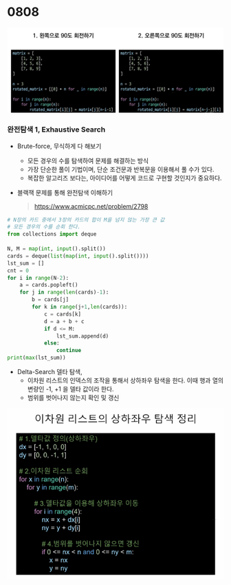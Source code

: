 # 0808

![image-20220808100936203](0808.assets/image-20220808100936203.png)

### 완전탐색 1, Exhaustive Search

- Brute-force, 무식하게 다 해보기

  - 모든 경우의 수를 탐색하여 문제를 해결하는 방식
  - 가장 단순한 풀이 기법이며, 단순 조건문과 반복문을 이용해서 풀 수가 있다.
  - 복잡한 알고리즈 보다는, 아이디어를 어떻게 코드로 구현할 것인지가 중요하다.

- 블랙잭 문제를 통해 완전탐색 이해하기

  > https://www.acmicpc.net/problem/2798

```python
# N장의 카드 중에서 3장의 카드의 합이 M을 넘지 않는 가장 큰 값
# 모든 경우의 수를 순회 한다.
from collections import deque

N, M = map(int, input().split())
cards = deque(list(map(int, input().split())))
lst_sum = []
cnt = 0
for i in range(N-2):
    a = cards.popleft()
    for j in range(len(cards)-1):
        b = cards[j]
        for k in range(j+1,len(cards)):
            c = cards[k]
            d = a + b + c
            if d <= M:
                lst_sum.append(d)
            else:
                continue
print(max(lst_sum))
```

- Delta-Search 델타 탐색,
  - 이차원 리스트의 인덱스의 조작을 통해서 상하좌우 탐색을 한다.  이때 행과 열의 변량인 -1, +1 을 델타 값이라 한다.
  - 범위를 벗어나지 않는지 확인 및 갱신

![image-20220808115127010](0808.assets/image-20220808115127010.png)